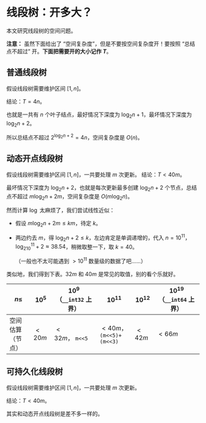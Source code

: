 # 线段树：开多大？

本文研究线段树的空间问题。

**注意：** 虽然下面给出了 “空间复杂度”，但是不要按空间复杂度开！要按照 “总结点不超过” 开。**下面把需要开的大小记作 $T$**。

## 普通线段树

假设线段树需要维护区间 $[1,n]$。

结论：$T=4n$。

也就是一共有 $n$ 个叶子结点，最好情况下深度为 $\log_2n+1$，最坏情况下深度为 $\log_2n+2$。

所以总结点不超过 $2^{\log_2n+2}=4n$，空间复杂度是 $O(n)$。

## 动态开点线段树

假设线段树需要维护区间 $[1,n]$，一共要处理 $m$ 次更新。
结论：$T\lt40m$。

最坏情况下深度为 $\log_2n+2$，也就是每次更新最多创建 $\log_2n+2$ 个节点，总结点不超过 $m\log_2n+2m$，空间复杂度是 $O(m\log_2n)$。

然而计算 $\log$ 太麻烦了，我们尝试线性近似：

- 假设 $m\log_2n+2m\le km$，待定 $k$。

- 两边约去 $m$，得 $\log_2n+2\le k$，左边肯定是单调递增的，代入 $n=10^{11}$，$\log_210^{11}+2\approx38.54$，稍微取整一下，取 $k=40$。
  
  （一般也不太可能遇到 $\gt10^{11}$ 数量级的数据了吧......）

类似地，我们得到下表。$32m$ 和 $40m$ 是常见的取值，别的看个乐就好。

| $n\le$   | $10^5$   | $10^{9}$（`__int32` 上界） | $10^{11}$                | $10^{12}$ | $10^{19}$（`__int64` 上界） |
| -------- | -------- | ---------------------- | ------------------------ | --------- | ----------------------- |
| 空间估算（节点） | $\lt20m$ | $\lt32m$， `m<<5`       | $\lt40m$，`(m<<5)+(m<<3)` | $\lt42m$  | $\lt66m$                |

## 可持久化线段树

假设线段树需要维护区间 $[1,n]$，一共要处理 $m$ 次更新。

结论：$T<40m$。

其实和动态开点线段树是差不多一样的。
